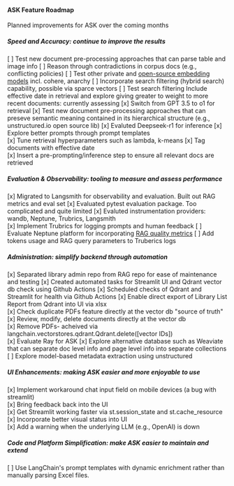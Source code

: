 #### ASK Feature Roadmap
Planned improvements for ASK over the coming months  


##### Speed and Accuracy: continue to improve the results
[ ] Test new document pre-processing approaches that can parse table and image info
[ ] Reason through contradictions in corpus docs (e.g., conflicting policies)
[ ] Test other private and [open-source embedding models](https://huggingface.co/spaces/mteb/leaderboard) incl. cohere, anarchy 
[ ] Incorporate search filtering (hybrid search) capability, possible via sparce vectors
[ ] Test search filtering Include effective date in retrieval and explore giving greater to weight to more recent documents: currently assessing 
[x] Switch from GPT 3.5 to o1 for retrieval
[x] Test new document pre-processing approaches that can preseve semantic meaning contained in its hierarchical structure (e.g., unstructured.io open source lib)
[x] Evaluted Deepseek-r1 for inference
[x] Explore better prompts through prompt templates   
[x] Tune retrieval hyperparameters such as lambda, k-means 
[x] Tag documents with effective date  
[x] Insert a pre-prompting/inference step to ensure all relevant docs are retrieved


##### Evaluation & Observability: tooling to measure and assess performance  
[x] Migrated to Langsmith for observability and evaluation. Built out RAG metrics and eval set
[x] Evaluated pytest evaluation package. Too complicated and quite limited
[x] Evaluted instrumentation providers: wandb, Neptune, Trubrics, Langsmith    
[x] Implement Trubrics for logging prompts and human feedback
[ ] Evaluate Neptune platform for incorporating [RAG quality metrics](https://docs.rungalileo.io/galileo/gen-ai-studio-products/galileo-guardrail-metrics#rag-quality-metrics) 
[ ] Add tokens usage and RAG query parameters to Truberics logs


##### Administration: simplify backend through automation  
[x] Separated library admin repo from RAG repo for ease of maintenance and testing
[x] Created automated tasks for Streamlit UI and Qdrant vector db check using Github Actions
[x] Scheduled checks of Qdrant and Streamlit for health via Github Actions
[x] Enable direct export of Library List Report from Qdrant into UI via xlsx  
[x] Check duplicate PDFs feature directly at the vector db "source of truth" 
[x] Review, modify, delete documents directly at the vector db  
[x] Remove PDFs- acheived via langchain.vectorstores.qdrant.Qdrant.delete([vector IDs])  
[x] Evaluate Ray for ASK 
[x] Explore alternative database such as Weaviate that can separate doc level info and page level info into separate collections
[ ] Explore model-based metadata extraction using unstructured


##### UI Enhancements: making ASK easier and more enjoyable to use  
[x] Implement workaround chat input field on mobile devices (a bug with streamlit)  
[x] Bring feedback back into the UI  
[x] Get Streamlit working faster via st.session_state and st.cache_resource
[x] Incorporate better visual status into UI  
[x] Add a warning when the underlying LLM (e.g., OpenAI) is down  


##### Code and Platform Simplification: make ASK easier to maintain and extend
[ ] Use LangChain's prompt templates with dynamic enrichment rather than manually parsing Excel files.
